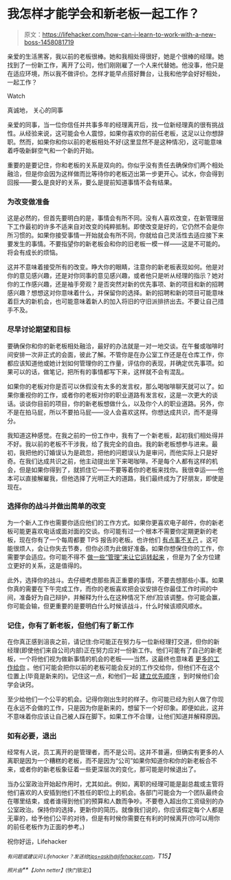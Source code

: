 # 我怎样才能学会和新老板一起工作？

> 原文：<https://lifehacker.com/how-can-i-learn-to-work-with-a-new-boss-1458081719>

亲爱的生活黑客，我以前的老板很棒。她和我相处得很好，她是个很棒的经理。她找到了一份新工作，离开了公司，他们刚刚雇了一个人来代替她。他没事，他只是在适应环境，所以我不做评价。怎样才能早点搭好舞台，让我和他学会好好相处，一起工作？

Watch

真诚地，
关心的同事

亲爱的同事，当一位你信任并共事多年的经理离开后，找一位新经理真的很有挑战性。从经验来说，这可能会令人震惊，如果你喜欢你的前任老板，这足以让你想辞职。然而，如果你和你以前的老板相处不好(这里显然不是这种情况)，这可能意味着呼吸新鲜空气和一个新的开始。

重要的是要记住，你和老板的关系是双向的。你似乎没有责任去确保你们两个相处融洽，但是你会因为这样做而比等待你的老板迈出第一步更开心。试水，你会得到回报——要么是良好的关系，要么是提前知道事情不会有结果。

### 为改变做准备

这是必然的，但首先要明白的是，事情会有所不同。没有人喜欢改变，在新管理层下工作最初的许多不适来自对改变的纯粹抵制。即使改变是好的，它仍然不会是你所习惯的。如果你接受事情一开始就会有所不同，你就给自己灵活性去适应接下来要发生的事情。不要指望你的新老板会和你的旧老板一模一样——这是不可能的。将会有成长的烦恼。

这并不意味着接受所有的改变。睁大你的眼睛，注意你的新老板表现如何。他是对你的意见感兴趣，还是对你同事的意见感兴趣，或者他只是听从经理的指示？她对你的工作感兴趣，还是袖手旁观？是否突然对新的优先事项、新的项目和新的招聘感兴趣？想想这对你意味着什么，并保留你的选择。新的招聘和新的项目可能意味着巨大的新机会，也可能意味着新人的加入将旧的守旧派排挤出去。不要让自己措手不及。

### 尽早讨论期望和目标

要确保你和你的新老板相处融洽，最好的办法就是一对一地交谈。在午餐或咖啡时间安排一次非正式的会面，彼此了解。不管你是在办公室工作还是在仓库工作，你都应该知道他或她计划如何管理你的工作量，评估你的表现，并确定优先事项。如果可以的话，做笔记，把所有的事情都写下来，这样就不会有混乱。

如果你的老板对你是否可以休假没有太多的发言权，那么喝咖啡聊天就可以了。如果你重视你的工作，或者你的老板对你的职业道路有发言权，这是一次更大的谈话。谈谈你目前的项目，你的新老板想做什么，以及你个人的职业道路。另外，你不是在拍马屁，所以不要拍马屁——没人会喜欢这样。你想达成共识，而不是得分。

我知道这种感觉。在我之前的一份工作中，我有了一个新老板，起初我们相处得并不好。我以前的老板不干涉我，给了我完全的自由。我的新老板想参与进来。最初，我把他的订婚误认为是疏忽，把他的问题误认为是审问，而他实际上只是好奇。在我们达成共识之前，他主动提出坐下来喝咖啡。不是每个人都有这样的机会，但是如果你得到了，就抓住它——不要等着你的老板来找你。我很幸运——他本可以直接解雇我，但他选择了光明正大的道路，我们最终成为了好朋友，即使是现在。

### 选择你的战斗并做出简单的改变

为一个新人工作也需要你适应他们的工作方式。如果你更喜欢电子邮件，你的新老板可能更喜欢电话或面对面的交谈。你可能有过一个根本不需要你定期更新的老板，现在你有了一个每周都要 TPS 报告的老板。也许他们 [有点事不关己](https://lifehacker.com/how-to-handle-a-micromanaging-boss-5994065) 。这可能很烦人，会让你失去节奏，但你必须为此做好准备。如果你想保住你的工作，你需要学会适应。你可能不得不 [做一些“管理”来让它运转起来](http://lifehacker.com/learn-to-manage-up-to-keep-your-boss-happy-and-off-your-5988523) ，但是为了全方位建立更好的关系，这是值得的。

此外，选择你的战斗。去仔细考虑那些真正重要的事情，不要去想那些小事。如果你真的需要在下午完成工作，而你的老板喜欢把会议安排在你最佳工作时间的中间，准备好为自己辩护，并解释为什么在这种情况下*他们*应该调整。你可能会赢，你可能会输，但更重要的是要明白什么时候该战斗，什么时候该顺风顺水。

### 记住，你有了新老板，但他们有了新工作

在你真正感到沮丧之前，请记住:你可能正在努力与一位新经理打交道，但你的新经理(即使他们来自公司内部)正在努力应对一份新工作。他们可能有了自己的新老板，一个将他们视为做新事情的机会的老板——当然，这最终也意味着 [更多的工作给你](https://lifehacker.com/keep-an-eye-on-your-bosss-priorities-and-stick-to-them-5908480) 。他们可能会把你以前的老板可能会反对的工作交给你，但他们不在这个位置上(毕竟是新来的)。记住这一点，和他们一起 [建立优先顺序](http://lifehacker.com/how-to-prioritize-when-everything-is-important-5877111) ，到时候他们会学会诀窍。

至少给他们一个公平的机会。记得你刚出生时的样子。你可能已经为别人做了你现在永远不会做的工作，只是因为你是新来的，想留下一个好印象。即便如此，这并不意味着你应该让自己被人踩在脚下。如果工作不合理，让他们知道并解释原因。

### 如有必要，退出

经常有人说，员工离开的是管理者，而不是公司。这并不普遍，但确实有更多的人离职是因为一个糟糕的老板，而不是因为“公司”如果你知道你和你的新老板合不来，或者你的新老板象征着一些更深层次的变化，那可能是时候退出了。

当办公室政治开始起作用时，尤其如此。例如，离职的经理可能是副总裁或主管将他们喜欢的人安插到他们不胜任的职位上的机会。各部门可能会为一个团队最终会在哪里结束，或者谁得到他们的预算和人数而争吵。不要卷入超出你工资级别的办公室政治。保持你的选择，更新你的简历。就像我们说的，你应该假定每个人都是无辜的，给予他们公平的对待，但是有时候你需要在有利的时候离开(你可以用你的前任老板作为正面的参考。)

祝你好运，Lifehacker

*<small>有问题或建议问 Lifehacker？发送给</small>*[*<small>tips+asklh@lifehacker.com</small>*](mailto:tips+asklh@lifehacker.com)*<small>。</small>T15】*

*<small>照片由</small>**<small>【John netter】</small>*<small>(快门锁定)】</small>